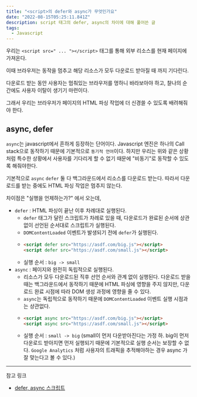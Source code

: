 ```yaml
---
title: "<script>의 defer와 async가 무엇인가요"
date: "2022-08-15T05:25:11.841Z"
description: script 태그의 defer, async의 차이에 대해 풀어쓴 글
tags:
  - Javascript
---
```


우리는 `<script src=" ... "></script>` 태그를 통해 외부 리소스를 현재 페이지에 가져온다.

이때 브라우저는 동작을 멈추고 해당 리소스가 모두 다운로드 받아질 때 까지 기다린다.

다운로드 받는 동안 사용자는 멈춰있는 브라우저를 멍하니 바라보아야 하고, 찰나의 순간에도 사용자 이탈이 생기기 마련이다.

그래서 우리는 브라우저가 페이지의 HTML 파싱 작업에 더 신경쓸 수 있도록 배려해줘야 한다.

## async, defer

`async`는 javascript에서 흔하게 등장하는 단어이다.
Javascript 엔진은 하나의 Call stack으로 동작하기 때문에 기본적으로 `동기적 언어`이다.
하지만 우리는 위와 같은 상황처럼 특수한 상황에서 사용자를 기다리게 할 수 없기 때문에 "비동기"로 동작할 수 있도록 해줘야한다.

기본적으로 `async` `defer` 둘 다 백그라운드에서 리소스를 다운로드 받는다.
따라서 다운로드를 받는 중에도 HTML 파싱 작업은 멈추지 않는다.

차이점은 "실행을 언제하는가?" 에서 오는데,

- `defer` : HTML 파싱이 끝난 이후 차례대로 실행된다.
  - `defer` 태그가 달린 스크립트가 차례로 있을 때, 다운로드가 완료된 순서에 상관없이 선언된 순서대로 스크립트가 실행된다.
  - `DOMContentLoaded` 이벤트가 발생되기 전에 `defer`가 실행된다.
  - ```html
    <script defer src="https://asdf.com/big.js"></script>
    <script defer src="https://asdf.com/small.js"></script>
    ```
  - 실행 순서 : `big -> small`
- `async` : 페이지와 완전히 독립적으로 실행된다.
  - 리소스가 모두 다운로드된 직후 선언 순서와 관계 없이 실행된다. 다운로드 받을때는 백그라운드에서 동작하기 때문에 HTML 파싱에 영향을 주지 않지만, 다운로드 완료 시점에 따라 DOM 생성 과정에 영향을 줄 수 있다.
  - `async`는 독립적으로 동작하기 때문에 `DOMContentLoaded` 이벤트 실행 시점과는 상관없다.
  - ```html
    <script async src="https://asdf.com/big.js"></script>
    <script async src="https://asdf.com/small.js"></script>
    ```
  - 실행 순서 : `small -> big` (small이 먼저 다운받아진다는 가정 하. big이 먼저 다운로드 받아지면 먼저 실행되기 때문에 기본적으로 실행 순서는 보장할 수 없다. `Google Analytics` 처럼 사용자의 트래픽을 추적해야하는 경우 async 가 잘 맞는다고 볼 수 있다.)

---

참고 링크

- [defer, async 스크립트](https://ko.javascript.info/script-async-defer)
